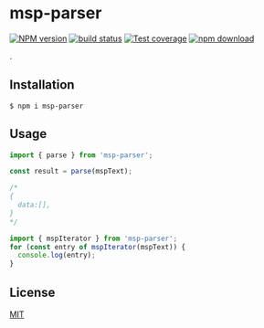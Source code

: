 # msp-parser

[![NPM version][npm-image]][npm-url]
[![build status][ci-image]][ci-url]
[![Test coverage][codecov-image]][codecov-url]
[![npm download][download-image]][download-url]

.

## Installation

`$ npm i msp-parser`

## Usage

```js
import { parse } from 'msp-parser';

const result = parse(mspText);

/*
{
  data:[],
}
*/
```

```js
import { mspIterator } from 'msp-parser';
for (const entry of mspIterator(mspText)) {
  console.log(entry);
}
```

## License

[MIT](./LICENSE)

[npm-image]: https://img.shields.io/npm/v/msp-parser.svg
[npm-url]: https://www.npmjs.com/package/msp-parser
[ci-image]: https://github.com/cheminfo/msp-parser/workflows/Node.js%20CI/badge.svg?branch=main
[ci-url]: https://github.com/cheminfo/msp-parser/actions?query=workflow%3A%22Node.js+CI%22
[codecov-image]: https://img.shields.io/codecov/c/github/cheminfo/msp-parser.svg
[codecov-url]: https://codecov.io/gh/cheminfo/msp-parser
[download-image]: https://img.shields.io/npm/dm/msp-parser.svg
[download-url]: https://www.npmjs.com/package/msp-parser
